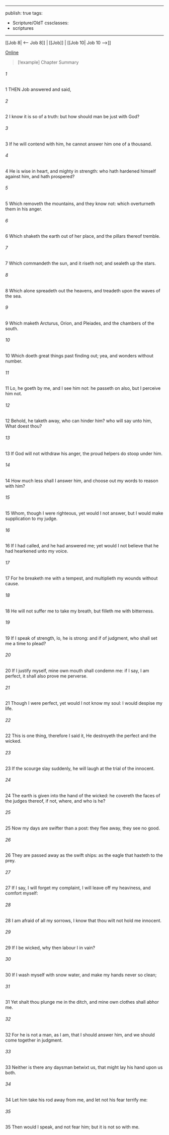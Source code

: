 

---
publish: true
tags:
  - Scripture/OldT
cssclasses:
  - scriptures
---
[[Job 8| <-- Job 8]] | [[Job]] | [[Job 10| Job 10 -->]]

[Online](https://churchofjesuschrist.org/study/scriptures/ot/job/9?lang=eng)

>[!example] Chapter Summary
>
###### 1
1 THEN Job answered and said,
###### 2
2 I know it is so of a truth: but how should man be just with God?
###### 3
3 If he will contend with him, he cannot answer him one of a thousand.
###### 4
4 He is wise in heart, and mighty in strength: who hath hardened himself against him, and hath prospered?
###### 5
5 Which removeth the mountains, and they know not: which overturneth them in his anger.
###### 6
6 Which shaketh the earth out of her place, and the pillars thereof tremble.
###### 7
7 Which commandeth the sun, and it riseth not; and sealeth up the stars.
###### 8
8 Which alone spreadeth out the heavens, and treadeth upon the waves of the sea.
###### 9
9 Which maketh Arcturus, Orion, and Pleiades, and the chambers of the south.
###### 10
10 Which doeth great things past finding out; yea, and wonders without number.
###### 11
11 Lo, he goeth by me, and I see him not: he passeth on also, but I perceive him not.
###### 12
12 Behold, he taketh away, who can hinder him?  who will say unto him, What doest thou?
###### 13
13 If God will not withdraw his anger, the proud helpers do stoop under him.
###### 14
14 How much less shall I answer him, and choose out my words to reason with him?
###### 15
15 Whom, though I were righteous, yet would I not answer, but I would make supplication to my judge.
###### 16
16 If I had called, and he had answered me; yet would I not believe that he had hearkened unto my voice.
###### 17
17 For he breaketh me with a tempest, and multiplieth my wounds without cause.
###### 18
18 He will not suffer me to take my breath, but filleth me with bitterness.
###### 19
19 If I speak of strength, lo, he is strong: and if of judgment, who shall set me a time to plead?
###### 20
20 If I justify myself, mine own mouth shall condemn me: if I say, I am perfect, it shall also prove me perverse.
###### 21
21 Though I were perfect, yet would I not know my soul: I would despise my life.
###### 22
22 This is one thing, therefore I said it, He destroyeth the perfect and the wicked.
###### 23
23 If the scourge slay suddenly, he will laugh at the trial of the innocent.
###### 24
24 The earth is given into the hand of the wicked: he covereth the faces of the judges thereof, if not, where, and who is he?
###### 25
25 Now my days are swifter than a post: they flee away, they see no good.
###### 26
26 They are passed away as the swift ships: as the eagle that hasteth to the prey.
###### 27
27 If I say, I will forget my complaint, I will leave off my heaviness, and comfort myself:
###### 28
28 I am afraid of all my sorrows, I know that thou wilt not hold me innocent.
###### 29
29 If I be wicked, why then labour I in vain?
###### 30
30 If I wash myself with snow water, and make my hands never so clean;
###### 31
31 Yet shalt thou plunge me in the ditch, and mine own clothes shall abhor me.
###### 32
32 For he is not a man, as I am, that I should answer him, and we should come together in judgment.
###### 33
33 Neither is there any daysman betwixt us, that might lay his hand upon us both.
###### 34
34 Let him take his rod away from me, and let not his fear terrify me:
###### 35
35 Then would I speak, and not fear him; but it is not so with me.



